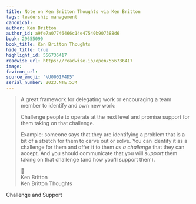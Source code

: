 ```yaml
---
title: Note on Ken Britton Thoughts via Ken Britton
tags: leadership management
canonical:
author: Ken Britton
author_id: a9fe7a07746466c14e47540b907388d6
book: 29655090
book_title: Ken Britton Thoughts
hide_title: true
highlight_id: 556736417
readwise_url: https://readwise.io/open/556736417
image:
favicon_url:
source_emoji: "\U0001F4D5"
serial_number: 2023.NTE.534
---
```

> A great framework for delegating work or encouraging a team member to identify and own new work:
> 
> Challenge people to operate at the next level and promise support for them taking on that challenge.
> 
> Example: someone says that they are identifying a problem that is a bit of a stretch for them to carve out or solve.
> You can identify it as a challenge for them and offer it to them _as a challenge_ that they can accept.
> And you should communicate that you will _support_ them taking on that challenge (and how you'll support them).
> <div class="quoteback-footer"><div class="quoteback-avatar"><span class="mini-emoji"> 📕</span></div><div class="quoteback-metadata"><div class="metadata-inner"><span style="display:none">FROM:</span><div aria-label="Ken Britton" class="quoteback-author"> Ken Britton</div><div aria-label="Ken Britton Thoughts" class="quoteback-title"> Ken Britton Thoughts</div></div></div></div>

Challenge and Support